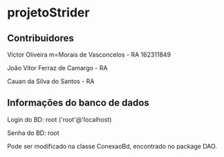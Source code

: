 # projetoStrider

## Contribuidores
Victor Oliveira m=Morais de Vasconcelos - RA 162311849

João Vitor Ferraz de Camargo - RA

Cauan da Silva do Santos - RA

## Informações do banco de dados
Login do BD: root ('root'@'localhost)

Senha do BD: root

Pode ser modificado na classe ConexaoBd, encontrado no package DAO.
